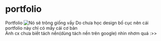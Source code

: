# portfolio
Portfolio
![Nó sẽ trông giống vầy](https://github.com/huyvu15/portfolio/blob/master/images/background.png)
Do chưa học design bố cục nên cái portfolio này chỉ có mấy cái cơ bản  
Ảnh cx chưa biết tách nền(dùng tách nền trên google) nhìn nhơm quá :>>
